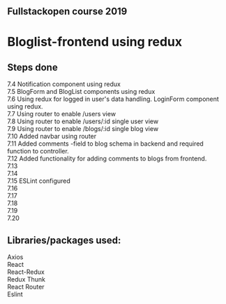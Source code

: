 ## Fullstackopen course 2019

# Bloglist-frontend using redux

## Steps done

7.4 Notification component using redux  
7.5 BlogForm and BlogList components using redux  
7.6 Using redux for logged in user's data handling. LoginForm component using redux.  
7.7 Using router to enable /users view  
7.8 Using router to enable /users/:id single user view  
7.9 Using router to enable /blogs/:id single blog view  
7.10 Added navbar using router  
7.11 Added comments -field to blog schema in backend and required function to controller.  
7.12 Added functionality for adding comments to blogs from frontend.  
7.13  
7.14  
7.15 ESLint configured  
7.16  
7.17  
7.18  
7.19  
7.20  

## Libraries/packages used:

Axios  
React  
React-Redux  
Redux Thunk  
React Router  
Eslint  